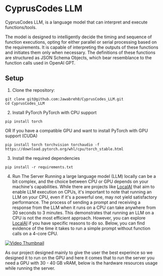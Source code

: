 # CyprusCodes LLM

CyprusCodes LLM, is a language model that can interpret and execute functions/tools. 

The model is designed to intelligently decide the timing and sequence of function executions, opting for either parallel or serial processing based on the requirements. It is capable of interpreting the outputs of these functions and initiates them only when necessary. The definitions of these functions are structured as JSON Schema Objects, which bear resemblance to the function calls used in OpenAI GPT.

## Setup

1. Clone the repository:
```bach
git clone git@github.com:Jawabreh0/CyprusCodes_LLM.git
cd CyprusCodes_LLM
```

2. Install PyTorch
PyTorch with CPU support
```bach
pip install torch
```
OR
If you have a compatible GPU and want to install PyTorch with GPU support (CUDA)
```bach
pip install torch torchvision torchaudio -f https://download.pytorch.org/whl/cpu/torch_stable.html
```

3. Install the required dependencies
```bach
pip install -r requirements.txt
```

4. Run The Server
Running a large language model (LLM) locally can be a bit complex, and the choice between CPU or GPU depends on your machine's capabilities. While there are projects like [LocalAI](https://github.com/mudler/LocalAI) that aim to enable LLM execution on CPUs, it's important to note that running an LLM on your CPU, even if it's a powerful one, may not yield satisfactory performance. The process of sending a prompt and receiving a response from the LLM when it runs on a CPU can take anywhere from 30 seconds to 3 minutes. This demonstrates that running an LLM on a CPU is not the most efficient approach. However, you can explore [LocalAI](https://github.com/mudler/LocalAI) if you have specific reasons to do so. Below, you can find evidence of the time it takes to run a simple prompt without function calls on a 4-core CPU.

[![Video Thumbnail](https://localai.io/6492e685-8282-4217-9daa-e229a31548bc_1991716272941020335.png)](https://vimeo.com/906374675?share=copy)


As our project designed mainly to give the user the best experince so we designed it to run on the GPU and here it comes that to run the server you need a GPU with 30 - 40 GB vRAM, below is the hardware resources usage while running the server.


